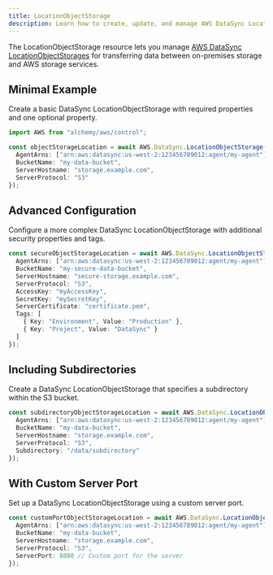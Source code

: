 ```yaml
---
title: LocationObjectStorage
description: Learn how to create, update, and manage AWS DataSync LocationObjectStorages using Alchemy Cloud Control.
---
```


The LocationObjectStorage resource lets you manage [AWS DataSync LocationObjectStorages](https://docs.aws.amazon.com/datasync/latest/userguide/) for transferring data between on-premises storage and AWS storage services.

## Minimal Example

Create a basic DataSync LocationObjectStorage with required properties and one optional property.

```ts
import AWS from "alchemy/aws/control";

const objectStorageLocation = await AWS.DataSync.LocationObjectStorage("myObjectStorageLocation", {
  AgentArns: ["arn:aws:datasync:us-west-2:123456789012:agent/my-agent"],
  BucketName: "my-data-bucket",
  ServerHostname: "storage.example.com",
  ServerProtocol: "S3"
});
```

## Advanced Configuration

Configure a more complex DataSync LocationObjectStorage with additional security properties and tags.

```ts
const secureObjectStorageLocation = await AWS.DataSync.LocationObjectStorage("secureObjectStorageLocation", {
  AgentArns: ["arn:aws:datasync:us-west-2:123456789012:agent/my-agent"],
  BucketName: "my-secure-data-bucket",
  ServerHostname: "secure-storage.example.com",
  ServerProtocol: "S3",
  AccessKey: "myAccessKey",
  SecretKey: "mySecretKey",
  ServerCertificate: "certificate.pem",
  Tags: [
    { Key: "Environment", Value: "Production" },
    { Key: "Project", Value: "DataSync" }
  ]
});
```

## Including Subdirectories

Create a DataSync LocationObjectStorage that specifies a subdirectory within the S3 bucket.

```ts
const subdirectoryObjectStorageLocation = await AWS.DataSync.LocationObjectStorage("subdirectoryObjectStorageLocation", {
  AgentArns: ["arn:aws:datasync:us-west-2:123456789012:agent/my-agent"],
  BucketName: "my-data-bucket",
  ServerHostname: "storage.example.com",
  ServerProtocol: "S3",
  Subdirectory: "/data/subdirectory"
});
```

## With Custom Server Port

Set up a DataSync LocationObjectStorage using a custom server port.

```ts
const customPortObjectStorageLocation = await AWS.DataSync.LocationObjectStorage("customPortObjectStorageLocation", {
  AgentArns: ["arn:aws:datasync:us-west-2:123456789012:agent/my-agent"],
  BucketName: "my-data-bucket",
  ServerHostname: "storage.example.com",
  ServerProtocol: "S3",
  ServerPort: 8080 // Custom port for the server
});
```